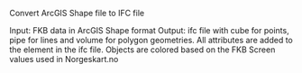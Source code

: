 Convert ArcGIS Shape file to IFC file

Input: FKB data in ArcGIS Shape format 
Output: ifc file with cube for points, pipe for lines and volume for polygon geometries. 
All attributes are added to the element in the ifc file. 
Objects are colored based on the FKB Screen values used in Norgeskart.no
